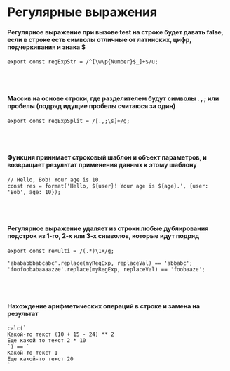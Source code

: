 # Регулярные выражения

#### Регулярное выражение при вызове test на строке будет давать false, если в строке есть символы отличные от латинских, цифр, подчеркивания и знака $

```
export const regExpStr = /^[\w\p{Number}$_]+$/u;
```
<br><br>

#### Массив на основе строки, где разделителем будут символы . , ; или пробелы (подряд идущие пробелы считаюся за один)

```
export const reqExpSplit = /[.,;\s]+/g;
```
<br><br>

#### Функция принимает строковый шаблон и объект параметров, и возвращает результат применения данных к этому шаблону


```
// Hello, Bob! Your age is 10.
const res = format('Hello, ${user}! Your age is ${age}.', {user: 'Bob', age: 10});
```

<br><br>

#### Регулярное выражение удаляет из строки любые дублирования подстрок из 1-го, 2-х или 3-х символов, которые идут подряд

```
export const reMulti = /(.*)\1+/g;

'abababbbabcabc'.replace(myRegExp, replaceVal) == 'abbabc';
'foofoobabaaaazze'.replace(myRegExp, replaceVal) == 'foobaaze';
```

<br><br>

#### Нахождение арифметических операций в строке и замена на результат

```
calc(`
Какой-то текст (10 + 15 - 24) ** 2
Еще какой то текст 2 * 10
`) == `
Какой-то текст 1
Еще какой-то текст 20
`
```